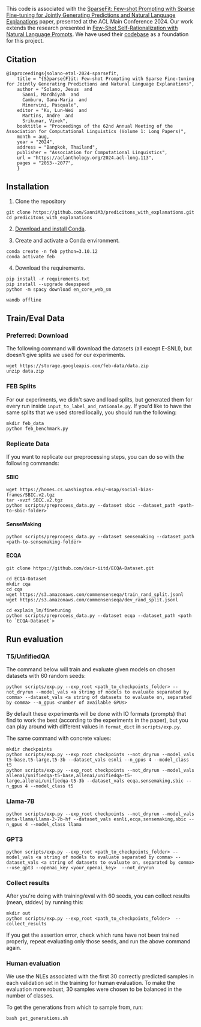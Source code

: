 
This code is associated with the [SparseFit: Few-shot Prompting with Sparse Fine-tuning for Jointly Generating Predictions and Natural Language Explanations](https://arxiv.org/abs/2305.13235) paper, presented at the ACL Main Conference 2024. Our work extends the research presented in [Few-Shot Self-Rationalization with Natural Language Prompts](https://aclanthology.org/2022.findings-naacl.31.pdf). We have used their [codebase](https://github.com/allenai/feb) as a foundation for this project. 
## Citation 

```
@inproceedings{solano-etal-2024-sparsefit,
    title = "{S}parse{F}it: Few-shot Prompting with Sparse Fine-tuning for Jointly Generating Predictions and Natural Language Explanations",
    author = "Solano, Jesus  and
      Sanni, Mardhiyah  and
      Camburu, Oana-Maria  and
      Minervini, Pasquale",
    editor = "Ku, Lun-Wei  and
      Martins, Andre  and
      Srikumar, Vivek",
    booktitle = "Proceedings of the 62nd Annual Meeting of the Association for Computational Linguistics (Volume 1: Long Papers)",
    month = aug,
    year = "2024",
    address = "Bangkok, Thailand",
    publisher = "Association for Computational Linguistics",
    url = "https://aclanthology.org/2024.acl-long.113",
    pages = "2053--2077",
    }

```
## Installation

1. Clone the repository

```
git clone https://github.com/SanniM3/predicitons_with_explanations.git
cd predicitons_with_explanations
```

2. [Download and install Conda](https://conda.io/projects/conda/en/latest/user-guide/install/index.html).

3. Create and activate a Conda environment. 

```
conda create -n feb python=3.10.12
conda activate feb
```

4. Download the requirements. 

```
pip install -r requirements.txt
pip install --upgrade deepspeed
python -m spacy download en_core_web_sm

wandb offline
```

## Train/Eval Data

### Preferred: Download 

The following command will download the datasets (all except E-SNLI), but doesn't give splits we used for our experiments.

```
wget https://storage.googleapis.com/feb-data/data.zip
unzip data.zip
```

### FEB Splits

For our experiments, we didn't save and load splits, but generated them for every run inside `input_to_label_and_rationale.py`. If you'd like to have the same splits that we used stored locally, you should run the following:

```
mkdir feb_data
python feb_benchmark.py
```


### Replicate Data 

If you want to replicate our preprocessing steps, you can do so with the following commands:

#### SBIC 

```
wget https://homes.cs.washington.edu/~msap/social-bias-frames/SBIC.v2.tgz
tar -xvzf SBIC.v2.tgz
python scripts/preprocess_data.py --dataset sbic --dataset_path <path-to-sbic-folder>`
```
#### SenseMaking 

```
python scripts/preprocess_data.py --dataset sensemaking --dataset_path <path-to-sensemaking-folder>
```

#### ECQA
```
git clone https://github.com/dair-iitd/ECQA-Dataset.git

cd ECQA-Dataset 
mkdir cqa
cd cqa
wget https://s3.amazonaws.com/commensenseqa/train_rand_split.jsonl 
wget https://s3.amazonaws.com/commensenseqa/dev_rand_split.jsonl

cd explain_lm/finetuning
python scripts/preprocess_data.py --dataset ecqa --dataset_path <path to `ECQA-Dataset`>
```

## Run evaluation

### T5/UnfifiedQA

The command below will train and evaluate given models on chosen datasets with 60 random seeds: 

```
python scripts/exp.py --exp_root <path_to_checkpoints_folder> --not_dryrun --model_vals <a string of models to evaluate separated by comma> --dataset_vals <a string of datasets to evaluate on, separated by comma> --n_gpus <number of available GPUs>
```

By default these experiments will be done with IO formats (prompts) that find to work the best (according to the experiments in the paper), but you can play around with different values in `format_dict` in `scripts/exp.py`.

The same command with concrete values: 

```
mkdir checkpoints
python scripts/exp.py --exp_root checkpoints --not_dryrun --model_vals t5-base,t5-large,t5-3b --dataset_vals esnli --n_gpus 4 --model_class t5
python scripts/exp.py --exp_root checkpoints --not_dryrun --model_vals allenai/unifiedqa-t5-base,allenai/unifiedqa-t5-large,allenai/unifiedqa-t5-3b --dataset_vals ecqa,sensemaking,sbic --n_gpus 4 --model_class t5
```
### Llama-7B 
```
python scripts/exp.py --exp_root checkpoints --not_dryrun --model_vals meta-llama/Llama-2-7b-hf --dataset_vals esnli,ecqa,sensemaking,sbic --n_gpus 4 --model_class llama
```


### GPT3 

```
python scripts/exp.py --exp_root <path_to_checkpoints_folder> --model_vals <a string of models to evaluate separated by comma> --dataset_vals <a string of datasets to evaluate on, separated by comma>  --use_gpt3 --openai_key <your_openai_key>  --not_dryrun
```

### Collect results 

After you're doing with training/eval with 60 seeds, you can collect results (mean, stddev) by running this: 

```
mkdir out
python scripts/exp.py --exp_root <path_to_checkpoints_folder>  --collect_results
```

If you get the assertion error, check which runs have not been trained properly, repeat evaluating only those seeds, and run the above command again. 

### Human evaluation
We use the NLEs associated with the first 30 correctly predicted samples in each validation set in the training for human evaluation. To make the
evaluation more robust, 30 samples were chosen to be balanced in the number of classes.

To get the generations from which to sample from, run:

```
bash get_generations.sh
```

